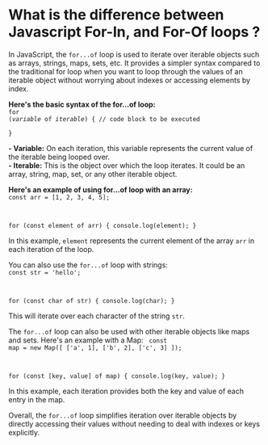 # What is the difference between Javascript For-In, and For-Of loops ? 

In JavaScript, the `for...of` loop is used to iterate over iterable objects such as arrays, strings, maps, sets, etc. It provides a simpler syntax compared to the traditional for loop when you want to loop through the values of an iterable object without worrying about indexes or accessing elements by index.


<b>Here's the basic syntax of the for...of loop:</b></br>
<code>for (<i>variable</i> of <i>iterable</i>) {
    // code block to be executed</br>
}</code>

<b>- Variable:</b> On each iteration, this variable represents the current value of the iterable being looped over.</br>
<b>- Iterable:</b> This is the object over which the loop iterates. It could be an array, string, map, set, or any other iterable object.</br>

<b>Here's an example of using for...of loop with an array:</b>
<code>
const arr = [1, 2, 3, 4, 5];

for (const element of arr) {
    console.log(element);
}
</code>


In this example, `element` represents the current element of the array `arr` in each iteration of the loop.

You can also use the `for...of` loop with strings:
<code>
const str = 'hello';

for (const char of str) {
    console.log(char);
}
</code>

This will iterate over each character of the string `str`.

The `for...of` loop can also be used with other iterable objects like maps and sets. Here's an example with a Map:
<code>
const map = new Map([
    ['a', 1],
    ['b', 2],
    ['c', 3]
]);

for (const [key, value] of map) {
    console.log(key, value);
}
</code>


In this example, each iteration provides both the key and value of each entry in the map.

Overall, the `for...of` loop simplifies iteration over iterable objects by directly accessing their values without needing to deal with indexes or keys explicitly.
